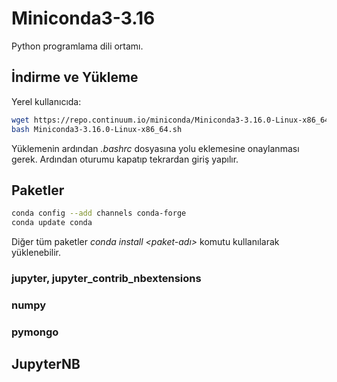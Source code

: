 # Miniconda3-3.16
Python programlama dili ortamı.

## İndirme ve Yükleme
Yerel kullanıcıda:
```bash
wget https://repo.continuum.io/miniconda/Miniconda3-3.16.0-Linux-x86_64.sh
bash Miniconda3-3.16.0-Linux-x86_64.sh
```
Yüklemenin ardından *.bashrc* dosyasına yolu eklemesine onaylanması gerek. Ardından oturumu kapatıp tekrardan giriş yapılır.

## Paketler
```bash
conda config --add channels conda-forge
conda update conda
```
Diğer tüm paketler *conda install <paket-adı>* komutu kullanılarak yüklenebilir.
### jupyter, jupyter_contrib_nbextensions
### numpy
### pymongo

## JupyterNB
